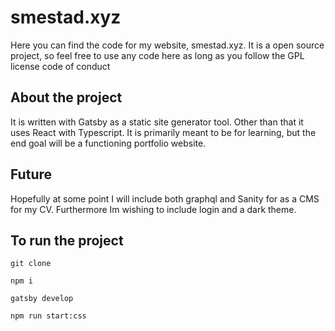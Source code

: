 # smestad.xyz

Here you can find the code for my website, smestad.xyz.
It is a open source project, so feel free to use any code here as long as you follow the GPL license code of conduct

## About the project

It is written with Gatsby as a static site generator tool. Other than that it uses React with Typescript.
It is primarily meant to be for learning, but the end goal will be a functioning portfolio website. 

## Future

Hopefully at some point I will include both graphql and Sanity for as a CMS for my CV.
Furthermore Im wishing to include login and a dark theme. 

## To run the project 

`git clone`

`npm i`

`gatsby develop`

`npm run start:css`
